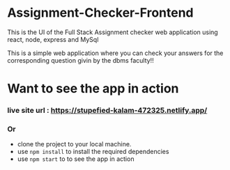 # Assignment-Checker-Frontend

This is the UI of the Full Stack Assignment checker web application using react, node, express and MySql

This is a simple web application where you can check your answers for the corresponding question givin by the dbms faculty!!

# Want to see the app in action
### live site url : https://stupefied-kalam-472325.netlify.app/
### Or
- clone the project to your local machine.
- use  `npm install` to install the required dependencies
- use  `npm start` to to see the app in action
